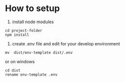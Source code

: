 # How to setup
1. install node modules
````
cd project-folder
npm install
````
1. create .env file and edit for your develop environment
````
mv  dist/env-template dist/.env
````
or on windows
````
cd dist
rename env-template .env
````